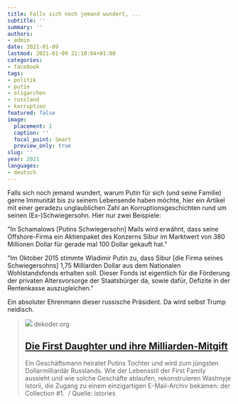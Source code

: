 ```yaml
---
title: Falls sich noch jemand wundert, ...
subtitle: ''
summary: ''
authors:
- admin
date: 2021-01-09
lastmod: 2021-01-09 21:10:04+01:00
categories:
- facebook
tags:
- politik
- putin
- oligarchen
- russland
- korruption
featured: false
image:
  placement: 1
  caption: ''
  focal_point: Smart
  preview_only: true
slug: ''
year: 2021
languages:
- deutsch
---
```


Falls sich noch jemand wundert, warum Putin für sich (und seine Familie) gerne Immunität bis zu seinem Lebensende haben möchte, hier ein Artikel mit einer geradezu unglaublichen Zahl an Korruptionsgeschichten rund um seinen (Ex-)Schwiegersohn. Hier nur zwei Beispiele: 

"In Schamalows [Putins Schwiegersohn] Mails wird erwähnt, dass seine Offshore-Firma ein Aktienpaket des Konzerns Sibur im Marktwert von 380 Millionen Dollar für gerade mal 100 Dollar gekauft hat."

"Im Oktober 2015 stimmte Wladimir Putin zu, dass Sibur [die Firma seines Schwiegersohns] 1,75 Milliarden Dollar aus dem Nationalen Wohlstandsfonds erhalten soll. Dieser Fonds ist eigentlich für die Förderung der privaten Altersvorsorge der Staatsbürger da, sowie dafür, Defizite in der Rentenkasse auszugleichen."

Ein absoluter Ehrenmann dieser russische Präsident. Da wird selbst Trump neidisch.
> [![](https://www.dekoder.org/sites/default/files/istories_social.png)](https://www.dekoder.org/de/article/collection-schamalow-putin-schwiegersohn)
> dekoder.org
> ## [Die First Daughter und ihre Milliarden-Mitgift](https://www.dekoder.org/de/article/collection-schamalow-putin-schwiegersohn)
>
>Ein Geschäftsmann heiratet Putins Tochter und wird zum jüngsten Dollarmilliardär Russlands. Wie der Lebensstil der First Family aussieht und wie solche Geschäfte ablaufen, rekonstruieren Washnyje Istorii, die Zugang zu einem einzigartigen E-Mail-Archiv bekamen: der Collection #1.  / Quelle: istories